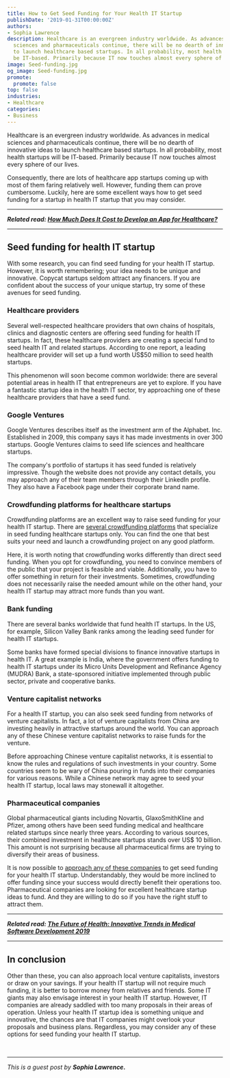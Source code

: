 ```yaml
---
title: How to Get Seed Funding for Your Health IT Startup
publishDate: '2019-01-31T00:00:00Z'
authors:
- Sophia Lawrence
description: Healthcare is an evergreen industry worldwide. As advances in medical
  sciences and pharmaceuticals continue, there will be no dearth of innovative ideas
  to launch healthcare based startups. In all probability, most health startups will
  be IT-based. Primarily because IT now touches almost every sphere of our lives.
image: Seed-funding.jpg
og_image: Seed-funding.jpg
promote:
  promote: false
top: false
industries:
- Healthcare
categories:
- Business
---
```


Healthcare is an evergreen industry worldwide. As advances in medical sciences and pharmaceuticals continue, there will be no dearth of innovative ideas to launch healthcare based startups. In all probability, most health startups will be IT-based. Primarily because IT now touches almost every sphere of our lives.

Consequently, there are lots of healthсare app startups coming up with most of them faring relatively well. However, funding them can prove cumbersome. Luckily, here are some excellent ways how to get seed funding for a startup in health IT startup that you may consider.

---

***Related read: [How Much Does It Cost to Develop an App for Healthcare?](https://anadea.info/blog/how-much-does-it-cost-to-develop-an-app-for-healthcare)***

---

## Seed funding for health IT startup

With some research, you can find seed funding for your health IT startup. However, it is worth remembering; your idea needs to be unique and innovative. Copycat startups seldom attract any financers. If you are confident about the success of your unique startup, try some of these avenues for seed funding.

### Healthcare providers

Several well-respected healthcare providers that own chains of hospitals, clinics and diagnostic centers are offering seed funding for health IT startups. In fact, these healthcare providers are creating a special fund to seed health IT and related startups. According to one report, a leading healthcare provider will set up a fund worth US$50 million to seed health startups.

This phenomenon will soon become common worldwide: there are several potential areas in health IT that entrepreneurs are yet to explore. If you have a fantastic startup idea in the health IT sector, try approaching one of these healthcare providers that have a seed fund.

### Google Ventures

Google Ventures describes itself as the investment arm of the Alphabet. Inc. Established in 2009, this company says it has made investments in over 300 startups. Google Ventures claims to seed life sciences and healthcare startups.

The company's portfolio of startups it has seed funded is relatively impressive. Though the website does not provide any contact details, you may approach any of their team members through their LinkedIn profile. They also have a Facebook page under their corporate brand name.

### Crowdfunding platforms for healthcare startups

Crowdfunding platforms are an excellent way to raise seed funding for your health IT startup. There are <a href="https://moneyconnexion.com/crowdfunding-websites.htm" target="_blank">several crowdfunding platforms</a> that specialize in seed funding healthcare startups only. You can find the one that best suits your need and launch a crowdfunding project on any good platform.

Here, it is worth noting that crowdfunding works differently than direct seed funding. When you opt for crowdfunding, you need to convince members of the public that your project is feasible and viable. Additionally, you have to offer something in return for their investments. Sometimes, crowdfunding does not necessarily raise the needed amount while on the other hand, your health IT startup may attract more funds than you want.

### Bank funding

There are several banks worldwide that fund health IT startups. In the US, for example, Silicon Valley Bank ranks among the leading seed funder for health IT startups.

Some banks have formed special divisions to finance innovative startups in health IT. A great example is India, where the government offers funding to health IT startups under its Micro Units Development and Refinance Agency (MUDRA) Bank, a state-sponsored initiative implemented through public sector, private and cooperative banks.

### Venture capitalist networks

For a health IT startup, you can also seek seed funding from networks of venture capitalists. In fact, a lot of venture capitalists from China are investing heavily in attractive startups around the world. You can approach any of these Chinese venture capitalist networks to raise funds for the venture.

Before approaching Chinese venture capitalist networks, it is essential to know the rules and regulations of such investments in your country. Some countries seem to be wary of China pouring in funds into their companies for various reasons. While a Chinese network may agree to seed your health IT startup, local laws may stonewall it altogether.

### Pharmaceutical companies

Global pharmaceutical giants including Novartis, GlaxoSmithKline and Pfizer, among others have been seed funding medical and healthcare related startups since nearly three years. According to various sources, their combined investment in healthcare startups stands over US$ 10 billion. This amount is not surprising because all pharmaceutical firms are trying to diversify their areas of business.

It is now possible to <a href="https://www.cbinsights.com/research/pharma-drug-startups-most-active-investors/" target="_blank">approach any of these companies</a> to get seed funding for your health IT startup. Understandably, they would be more inclined to offer funding since your success would directly benefit their operations too. Pharmaceutical companies are looking for excellent healthcare startup ideas to fund. And they are willing to do so if you have the right stuff to attract them.

---

***Related read: [The Future of Health: Innovative Trends in Medical Software Development 2019](https://anadea.info/blog/the-future-of-health-innovative-trends-in-medical-software-development-2019)***

---

## In conclusion

Other than these, you can also approach local venture capitalists, investors or draw on your savings. If your health IT startup will not require much funding, it is better to borrow money from relatives and friends. Some IT giants may also envisage interest in your health IT startup. However, IT companies are already saddled with too many proposals in their areas of operation. Unless your health IT startup idea is something unique and innovative, the chances are that IT companies might overlook your proposals and business plans. Regardless, you may consider any of these options for seed funding your health IT startup.


<br />

---
*This is a guest post by **Sophia Lawrence.***
